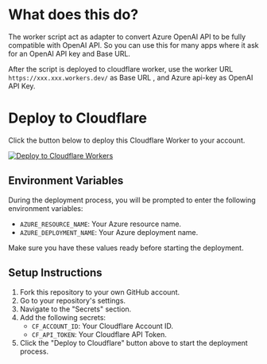 # What does this do?

The worker script act as adapter to convert Azure OpenAI API to be fully compatible with OpenAI API. So you can use this for many apps where it ask for an OpenAI API key and Base URL.

After the script is deployed to cloudflare worker, use the worker URL `
https://xxx.xxx.workers.dev/` as Base URL , and Azure api-key as OpenAI API Key. 

# Deploy to Cloudflare

Click the button below to deploy this Cloudflare Worker to your account.

[![Deploy to Cloudflare Workers](https://deploy.workers.cloudflare.com/button)](https://deploy.workers.cloudflare.com/?url=https://github.com/yangcheng/azure-openai)

## Environment Variables

During the deployment process, you will be prompted to enter the following environment variables:

- `AZURE_RESOURCE_NAME`: Your Azure resource name.
- `AZURE_DEPLOYMENT_NAME`: Your Azure deployment name.

Make sure you have these values ready before starting the deployment.

## Setup Instructions

1. Fork this repository to your own GitHub account.
2. Go to your repository's settings.
3. Navigate to the "Secrets" section.
4. Add the following secrets:
   - `CF_ACCOUNT_ID`: Your Cloudflare Account ID.
   - `CF_API_TOKEN`: Your Cloudflare API Token.
5. Click the "Deploy to Cloudflare" button above to start the deployment process.
